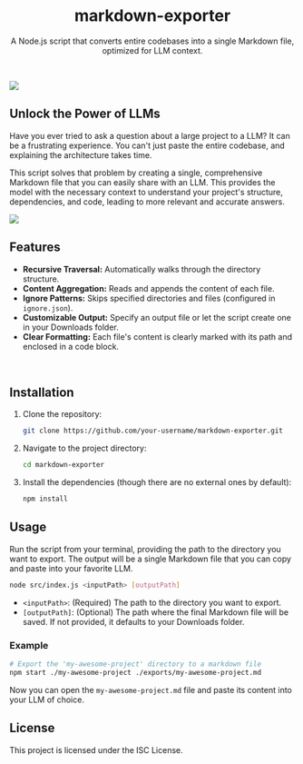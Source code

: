 <div align="center">
  <h1>markdown-exporter</h1>
  <p>A Node.js script that converts entire codebases into a single Markdown file, optimized for LLM context.</p>
</div>

<br>

![](https://i.imgur.com/kStMysx.png)

## Unlock the Power of LLMs

Have you ever tried to ask a question about a large project to a LLM? It can be a frustrating experience. You can't just paste the entire codebase, and explaining the architecture takes time.

This script solves that problem by creating a single, comprehensive Markdown file that you can easily share with an LLM. This provides the model with the necessary context to understand your project's structure, dependencies, and code, leading to more relevant and accurate answers.

![](https://i.imgur.com/kStMysx.png)

## Features

-  **Recursive Traversal:** Automatically walks through the directory structure.
-  **Content Aggregation:** Reads and appends the content of each file.
-  **Ignore Patterns:** Skips specified directories and files (configured in `ignore.json`).
-  **Customizable Output:** Specify an output file or let the script create one in your Downloads folder.
-  **Clear Formatting:** Each file's content is clearly marked with its path and enclosed in a code block.

<br>

## Installation

1. Clone the repository:
   ```bash
   git clone https://github.com/your-username/markdown-exporter.git
   ```
2. Navigate to the project directory:
   ```bash
   cd markdown-exporter
   ```
3. Install the dependencies (though there are no external ones by default):
   ```bash
   npm install
   ```

## Usage

Run the script from your terminal, providing the path to the directory you want to export. The output will be a single Markdown file that you can copy and paste into your favorite LLM.

```bash
node src/index.js <inputPath> [outputPath]
```

-  `<inputPath>`: (Required) The path to the directory you want to export.
-  `[outputPath]`: (Optional) The path where the final Markdown file will be saved. If not provided, it defaults to your Downloads folder.

### Example

```bash
# Export the 'my-awesome-project' directory to a markdown file
npm start ./my-awesome-project ./exports/my-awesome-project.md
```

Now you can open the `my-awesome-project.md` file and paste its content into your LLM of choice.

## License

This project is licensed under the ISC License.
